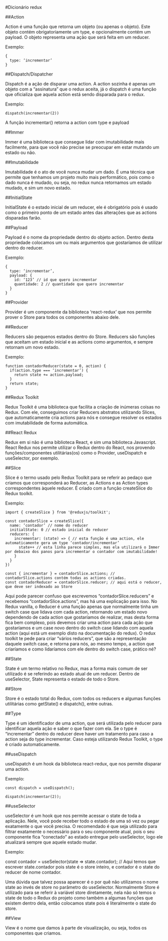 #Dicionário redux

##Action

Action é uma função que retorna um objeto (ou apenas o objeto). Este objeto contém obrigatoriamente um type, e opcionalmente contém um payload. O objeto representa uma ação que será feita em um reducer.

Exemplo:

```
{
  type: ‘incrementar’
}
```

##Dispatch/Dispatcher

Dispatch é a ação de disparar uma action. A action sozinha é apenas um objeto com a “assinatura” que o redux aceita, já o dispatch é uma função que oficializa que aquela action está sendo disparada para o redux.

Exemplo:

```
dispatch(incrementar(2))
```
A função incrementar() retorna a action com type e payload

##Immer

Immer é uma biblioteca que consegue lidar com imutabilidade mais facilmente, para que você não precise se preocupar em estar mutando um estado ou não.

##Imutabilidade

Imutabilidade é o ato de você nunca mudar um dado. É uma técnica que permite que tenhamos um projeto muito mais performático, pois como o dado nunca é mudado, ou seja, no redux nunca retornamos um estado mudado, e sim um novo estado.

##InitialState

InitialState é o estado inicial de um reducer, ele é obrigatório pois é usado como o primeiro ponto de um estado antes das alterações que as actions disparadas farão.

##Payload

Payload é o nome da propriedade dentro do objeto action. Dentro desta propriedade colocamos um ou mais argumentos que gostaríamos de utilizar dentro do reducer.

Exemplo:

```
{
  type: ‘incrementar’,
  payload: {
    id: ‘123’ // id que quero incrementar
    quantidade: 2 // quantidade que quero incrementar
  }
}
```

##Provider

Provider é um componente da biblioteca ‘react-redux’ que nos permite prover o Store para todos os componentes abaixo dele.

##Reducer

Reducers são pequenos estados dentro do Store. Reducers são funções que aceitam um estado inicial e as actions como argumentos, e sempre retornam um novo estado.

Exemplo:

```
function contadorReducer(state = 0, action) {
  if(action.type === ‘incrementar’) {
    return state += action.payload;
  }
  return state;
}
```

##Redux Toolkit

Redux Toolkit é uma biblioteca que facilita a criação de inúmeras coisas no Redux. Com ele, conseguimos criar Reducers abstratos utilizando Slices, que automaticamente cria actions para nós e consegue resolver os estados com imutabilidade de forma automática.

##React Redux

Redux em si não é uma biblioteca React, e sim uma biblioteca Javascript. React Redux nos permite utilizar o Redux dentro do React, nos provendo funções/componentes utilitárias(os) como o Provider, useDispatch e useSelector, por exemplo.

##Slice

Slice é o termo usado pelo Redux Toolkit para se referir ao pedaço que criamos que corresponderá ao Reducer, as Actions e as Action types correspondentes àquele reducer. É criado com a função createSlice do Redux toolkit.

Exemplo:

```
import { createSlice } from '@reduxjs/toolkit';

const contadorSlice = createSlice({
  name: ‘contador’ // nome do reducer
  initialState: 0 // estado inicial do reducer
  reducers: {
    incrementar: (state) => { // esta função é uma action, ele automaticamente gera um type ‘contador/incrementar’
      state++ // esta linha parece simples, mas ela utilizará o Immer por debaixo dos panos para incrementar o contador com imutabilidade!
    }
  }
})

const { incrementar } = contadorSlice.actions; // contadorSlice.actions contém todas as actions criadas.
const contadorReducer = contadorSlice.reducer; // aqui está o reducer, que deve ser indexado ao Store
```
Aqui pode parecer confuso que escrevemos “contadorSlice.reducers” e recebemos “contadorSlice.actions”, mas há uma explicação para isso. No Redux vanilla, o Reducer é uma função apenas que normalmente tinha um switch case que lidava com cada action, retornando um estado novo dependendo de cada action que gostaríamos de realizar, mas desta forma fica bem complexo, pois devemos criar uma action para cada ação que gostaríamos e um case novo dentro do switch case lidando com aquela action (aqui está um exemplo disto na documentação do redux). O redux toolkit te pede para criar “vários reducers”, que são a representação daquele switch case, e retorna para nós, ao mesmo tempo, a action que criaríamos e como lidaríamos com ele dentro do switch case, prático né?

##State

State é um termo relativo no Redux, mas a forma mais comum de ser utilizado é se referindo ao estado atual de um reducer. Dentro de useSelector, State representa o estado de todo o Store.

##Store

Store é o estado total do Redux, com todos os reducers e algumas funções utilitárias como getState() e dispatch(), entre outras.

##Type

Type é um identificador de uma action, que será utilizada pelo reducer para identificar aquela ação e saber o que fazer com ela. Se o type é “incrementar” dentro do reducer deve haver um tratamento para caso a action seja do type incrementar. Caso esteja utilizando Redux Toolkit, o type é criado automaticamente.

##useDispatch

useDispatch é um hook da biblioteca react-redux, que nos permite disparar uma action.

Exemplo:

```
const dispatch = useDispatch();

dispatch(incrementar(2));
```
##useSelector

useSelector é um hook que nos permite acessar o state de toda a aplicação. Nele, você pode receber todo o estado de uma só vez ou pegar exatamente o que você precisa. O recomendado é que seja utilizado para filtrar exatamente o necessário para o seu componente atual, pois o seu componente fica “conectado” ao estado entregue pelo useSelector, logo ele atualizará sempre que aquele estado mudar.

Exemplo:

const contador = useSelector(state => state.contador); // Aqui temos que escrever state.contador pois state é o store inteiro, e contador é o state do reducer de nome contador.

Uma dúvida que talvez possa aparecer é o por quê não utilizamos o nome state ao invés de store no parâmetro do useSelector. Normalmente Store é utilizado para se referir à variável store diretamente, nela não só temos o state de todo o Redux do projeto como também a algumas funções que existem dentro dela, então colocamos state pois é literalmente o state do store.

##View

View é o nome que damos à parte de visualização, ou seja, todos os componentes que criamos.